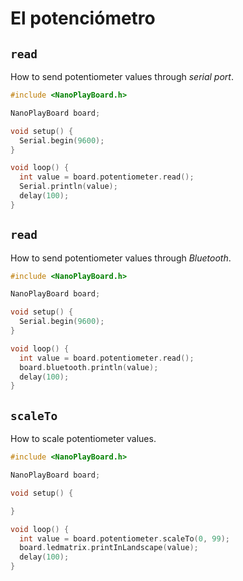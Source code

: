 # El potenciómetro

## `read`

How to send potentiometer values through *serial port*.

```c++
#include <NanoPlayBoard.h>

NanoPlayBoard board;

void setup() {
  Serial.begin(9600);
}

void loop() {
  int value = board.potentiometer.read();
  Serial.println(value);
  delay(100);
}
```

## `read`

How to send potentiometer values through *Bluetooth*.

```c++
#include <NanoPlayBoard.h>

NanoPlayBoard board;

void setup() {
  Serial.begin(9600);
}

void loop() {
  int value = board.potentiometer.read();
  board.bluetooth.println(value);
  delay(100);
}
```

## `scaleTo`

How to scale potentiometer values.

```c++
#include <NanoPlayBoard.h>

NanoPlayBoard board;

void setup() {

}

void loop() {
  int value = board.potentiometer.scaleTo(0, 99);
  board.ledmatrix.printInLandscape(value);
  delay(100);
}
```